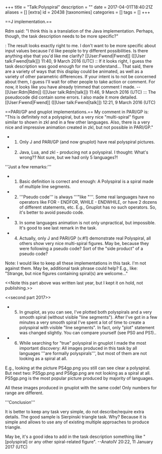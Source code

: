 +++
title = "Talk:Polyspiral"
description = ""
date = 2017-04-01T18:40:21Z
aliases = []
[extra]
id = 20438
[taxonomies]
categories = []
tags = []
+++

==J implementation.==

Rdm said:  "I think this is a translation of the Java implementation. Perhaps, though, the task description needs to be more specific?"

: The result looks exactly right to me. I don't want to be more specific about input values because I'd like people to try different possibilities. Is there anything else that you'd like me clarify? [[User:Fwend|Fwend]] ([[User talk:Fwend|talk]]) 11:40, 9 March 2016 (UTC)
:: If it looks right, I guess the task description was good enough for me to understand... That said, there are a variety of ways that this display could be animated, as well as a variety of other parametric differences. If your intent is to not be concerned about them, I guess I'll wait for other people to take action or comment. For now, it looks like you have already trimmed that comment I made. --[[User:Rdm|Rdm]] ([[User talk:Rdm|talk]]) 11:46, 9 March 2016 (UTC)
::: The pseudocode did contain some errors. I also made it more detailed. [[User:Fwend|Fwend]] ([[User talk:Fwend|talk]]) 12:21, 9 March 2016 (UTC)

==PARI/GP and gnuplot implementations.==
My comment in PARI/GP is:
"This is definitely not a polyspiral, but a very nice "multi-spiral" figure similar
to shown in zkl and in a few other languages. Also, there is a very nice and impressive
animation created in zkl, but not possible in PARI/GP."
* 1. Only J and PARI/GP (and now gnuplot) have real polyspiral pictures.
* 2. Java, Lua, and zkl - producing not a polyspiral.
I thought: What's wrong?? Not sure, but we had only 5 languages?! 

'''Just a few remarks:'''
* 1. Basic definition is correct and enough: A Polyspiral is a spiral made of multiple line segments.
* 2. '''Pseudo code''' is always '''"like <some language>"'''. Some real languages have no operators like
FOR - ENDFOR, WHILE - ENDWHILE, or have 2 dozens of different statements, etc. 
E.g., Gnuplot has no such operators. So, it's better to avoid pseudo code.
* 3. In some languages animation is not only unpractical, but impossible. It's good to see last remark in the task.
* 4. Actually, only J and PARI/GP (v.#1) demonstrate real Polyspiral, all others show very nice multi-spiral
figures. May be, because they were following a pseudo code? Sort of the "side product" of a pseudo code?

Note: I would like to keep all these implementations in this task. I'm not against them.
May be, additional task phrase could help? E.g., like: "Strange, but nice figures containing spiral(s) are welcome..."

<<Note this part above was written last year, but I kept it on hold, not publishing.>>


<<second part 2017>>

* 5. In gnuplot, as you can see, I've plotted both polyspirals and a very smooth spiral (without visible "line segments").
After I've got in a few minutes a very smooth spiral I've 
spent a lot of time to create a polyspiral with visible "line segments". In fact, only "plot" statement
was changed slightly. You can compare yourself (see PS0 and PS1)..
* 6. While searching for "true" polyspiral in gnuplot I made the most important discovery:
All images produced in this task by all languages '''are formally polyspirals''', but most 
of them are not looking as a spiral at all.

E.g., looking at the picture PS4gp.png you still can see clear a polyspiral. 
But next two: PS5gp.png and PS6gp.png are not looking as a spiral at all.
PS5gp.png is the most popular picture produced by majority of languages.
 
All these images produced in gnuplot with the same code! Only numbers for range are different.

'''Conclusion'''

It is better to keep any task very simple, do not describe/require extra details.
The good sample is Sierpinski triangle task. Why? Because it is simple and allows to use 
any of existing multiple approaches to produce triangle.

May be, it's a good idea to add in the task description something like "[polyspiral] or any other spiral-related figure". --AnatolV 20:22, 11 January 2017 (UTC)
